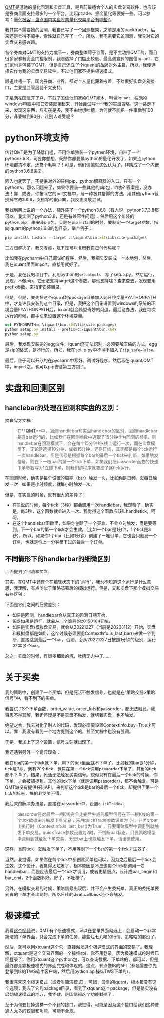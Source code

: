 [QMT](http://docs.thinktrader.net/vip/pages/5841ba/)是迅驰的量化回测和实盘工具，是目前最适合个人的实盘交易软件，也应该是券商里面支持最多的一个平台。比起ptrade、掘金量化等要好一些。可以参考：[量化极客 - 盘点国内实盘股票量化交易平台有哪些?](https://www.bilibili.com/video/BV1mg411Q7r3)。

我其实不需要她的回测，我自己写了一个回测框架，之前是用的backtrader，后来还是觉得不顺手，索性就自己写了一个。所以，我不需要它的回测，我只对它的实盘交易感兴趣。

各个券商对QMT的支持力度不一，券商整体碍于监管，是不主动推QMT的，而且很多家都有资金门槛限制，我则选择了门槛比较低、最高调宣传的国信iquant，它们家也是包装了QMT，但是自己还立了个iquant的品牌对外主推，所以，我便选择它作为我的实盘交易软件。不过他们家不提供极速模式。

顺道吐槽一下，国内券商、业界，都对个人量化藏着掖着，不给很好实盘交易接口，主要是监管层就不太支持。

于是我在国信开了户，下载了国信他们家的QMT版本，叫做iquant，在我的windows电脑中把它安装部署起来，开始尝试写一个我的实盘策略。这一路走下来，发现这东西，坑实在是多，我不由地想吐槽，为何就不能把一件事做到100分，非要做到80分，让别人难受呢？

# python环境支持

估计QMT是为了降低门槛，不用你单独装一个python环境，自带了一个python3.6.8，可是你想想，既然你都要做python的量化开发了，如果连python环境都搞不定，还搞个毛啊？！可是，他们偏偏就这么认为了，非集成了一个内嵌的python3.6.8进去。

嵌入也就罢了，不提供对外的任何pip、python解释器的入口，只有一个pythonw。那么问题来了，如果你要装一些其他的pip包，咋办? 答案是，没办法！靠！或者，你按照它的pdf文档中，用一种极其蹩脚的方法，用其他python替换掉它的3.6.8，文档写的很山寨，我反正没敢尝试。

我找到网上说的一个办法，额外装了一个python3.6.8（有人说，pytnon3.7,3.8都可以，我实测了python3.8，还是有兼容性问题），然后用这个新装的python/pip，来安装pip包，只是在pip install的时候，要制定一个target参数，指向iquant的python3.6.8的包目录，举个例子：

```jsx
pip install tushare --target c:\iquant\bin.x64\Lib\site-packages\
```

三方包解决了，我又考虑，是不是可以复用我自己的代码呢？

比如我在pycharm中自己调试好程序，然后，我把它安装成一个本地包，然后，我在iquant里面import，直接用就好了。

于是，我在我的项目中，利用python的`setuptools`，写了setup.py，然后运行，发现，不像pip，它无法支持target这个参数，那他支持啥？查来查去，发现要用prefix参数，来指定安装目录。

但是，但是，要先把这个iquant的package目录加入到环境变量PYATHONPATH中，才允许我安装到这个目录，但是，我把这个目录设置到windows的系统的环境变量PYATHONPATH后，iquant就会模型奇妙的闪退，最后没办法，我在每次运行的时候，都手动来设置这个环境变量。

```jsx
set PYTHONPATH=c:\iquant\bin.x64\lib\site-packages\
python setup.py install --prefix=c:\iquant\bin.x64\
python setup.py
```

最后，我发现安装完的egg文件，iquant还无法识别，必须要解压缩的方式，egg是zip的格式，是不行的。所以，我在setup.py中不得不加入了`zip_safe=False。`

最后，终于可以开心的在pycharm中写好、调试好程序，然后再在iquant/QMT中，import之。也可以pip安装第三方包了。

# 实盘和回测区别

## handlebar的处理在回测和实盘的区别：

摘自官方文档：

> 在**[QMT](https://www.qmtptrade.com/?tag=qmt)**中，回测handlebar和实盘handlebar的区别，回测handlebar是逐bar运行的，比如我们在回测参数中选取了15分钟作为回测的频率，则handlebar在回测模式下，会在每个15分钟的k线上运行一次，而在实盘模型下，无论是选择10分钟，或者15分钟，还是日线，其实都是每个tick运行一次handlebar，但是信号是根据每个bar的最后一个tick来判断，如果触发信号，则在下一根bar的第一个tick下单，如果我们把passorder函数的快速下单参数写为1立即下单，则我们的程序就变成了逐tick运行。
> 

在回测时候，确实是每个设置的周期（bar）触发一次，比如你是日频，就每日触发一次；如果是小时频度，就每小时触发一次。

但是，在实盘的时候，就有很大的差异了：

- 在实盘的时候，每个tick（3秒）都会调用一次handlebar，我观察了，确实是，每3秒，这个函数就会进入一次。我觉得这个函数应该叫handletick，呵呵。
- 在这个handlebar函数里，如果你创建了一个买单，不会立刻触发，而是要等到，下一个bar的第一个tick才会生效，（比如一个bar是1分钟，1个tick是3秒）。所以，如果你1个bar（比如1分钟）创建了一堆订单，它也会只触发一个订单，也就是你上一分钟里下过的最后一个订单。

## 不同情形下的handlerbar的细微区别

上面提到了回测和实盘。

其实，在QMT中还有个在编辑状态下的“运行”，我也不知道这个运行是什么意思，我理解，有点类似于策略部署后的模拟运行。但是，又和实盘下那个模拟交易有些区别：

下面是它们之间的细微差别：

- 如果是回测，handlebar会从真正的回测日期开始，
- 但是如果是运行，就会从一个诡异的20150104开始，
- 如果是实盘/模拟盘交易，就会从20221227（当前是20230112）开始，实盘和模拟盘都是如此，这个时候必须要用ContextInfo.is_last_bar()来做一个判断，直接跳到最后一个bar，否则，会从20221227日按照1分钟的级别，运行2700多个bar。

总之，实盘的时候，有很多细微的坑，吐槽无力中了……

# 关于买卖

我的策略中，创建了一个买单，但是死活不触发信号，也就是在”策略交易>策略信号”中，看不到下的买单。

我尝试了3个下单函数，order_value, order_lots和passorder，都无法触发。我百思不得其解，我还怀疑是不是实盘不触发，就切到实盘，也不触发。

绝望之余，我去对比了别人的代码，发现必须要设置ContextInfo.buy=True才可以。靠！我没有看到一个地方提到这个的，甚至文档中也没有强调。

于是，我加上了这个设置，信号立刻就出现了。

我还遇到另外一个诡异现象：

我在bar的第一个tick就下单，剩下的tick里面就不下单了，比如我的bar是1分钟，tick是3秒，我有20个tick，我只在第一个tick调用passorder下单了，其他的tick都不下单了。结果，死活无法触发买卖信号。貌似只有在最后一个tick的时候，你下单，才会被捕捉到。其他的tick下单（就是调用passorder），都不会触发。可是QMT缺没有提供任何API，来判断这个tick是bar的最后一个tick，却提供了第一个tick的标志，搞的我哭笑不得。

我后来的解决办法是，直接在passorder中，设置`quickTrade=1`

>passorder是对最后一根K线完全走完后生成的模型信号在下一根K线的第一个tick数据来时触发下单交易；采用quickTrade参数设置为1时，非历史bar上执行时（ContextInfo.is_last_bar()为True），只要策略模型中调用到就触发下单交易。quickTrade参数设置为2时，不判断bar状态，只要策略模型中调用到就触发下单交易，历史bar上也能触发下单，请谨慎使用。

这样，当前tick，就触发下单了，不用等到下一个bar的第一个tick才生效了。

当然，我觉得，如果你在每个tick中都创建买单也可以，因为之后最后一个tick会生效，这个设计，我觉得太垃圾了，根本原因是不应该每个tick都调用一次handlerbar，而是应该最后一个tick才调用，或者更精细点，设计成bar_begin和bar_end，2个函数多好。好了，不吐槽了。

另外，在模拟交易的时候，策略信号出现后，并不会产生委托单，真正的委托单要到真的下单才会出现的，所以后续的deal_callback还不会触发。

# 极速模式

我看[这个视频](https://www.bilibili.com/video/BV1ex4y1G7wT)说，QMT有个极速模式，可以在登录界面勾选上，会启动一个非常简洁的下单界面，只会完成下单的任务，那些烂七八糟的行情、策略啥的都没了。

然后，就可以用xtquant这个包，直接触发这个极速模式的界面的交易了。我理解，xtquant是这个交易界面的一个操控api，你不用登录，因为极速模式的时候已经登录了，你用xtquant这个python包，可以查询数据、下单啥的，都可以，但是最终都是靠极速模式的界面完成和体现的，这点，有点像IB的API（都是需要你先登录到IB的TWS软件客户端，然后用python api操纵TWS下单的）。

我很喜欢这个极速模式（或者叫简洁模式），可惜，国信的iquant，根本都没有这个选项，我去了它的package目录，看到了xtquant这个package，但是确实没有启动极速模式的地方，我怀疑，是国信把这个功能封掉了。

至于为何要封掉这样一个不错的接口，我觉得，可能是因为这个接口给我们这种普通人太多的权限和功能，可能不合规。